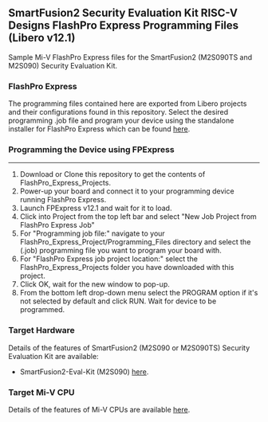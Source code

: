 ## SmartFusion2 Security Evaluation Kit RISC-V Designs FlashPro Express Programming Files (Libero v12.1)

Sample Mi-V FlashPro Express files for the SmartFusion2 (M2S090TS and M2S090) Security Evaluation Kit.

### FlashPro Express
The programming files contained here are exported from Libero projects and their configurations found in this repository. Select the desired programming .job file and program your device using the standalone installer for FlashPro Express which can be found [here](https://www.microsemi.com/product-directory/programming/4977-flashpro#software).

### Programming the Device using FPExpress
---------------------------------------------
1. Download or Clone this repository to get the contents of FlashPro_Express_Projects.
2. Power-up your board and connect it to your programming device running FlashPro Express.
3. Launch FPExpress v12.1 and wait for it to load.
4. Click into Project from the top left bar and select "New Job Project from FlashPro Express Job"
5. For "Programming job file:" navigate to your FlashPro_Express_Project/Programming_Files directory and select the (.job) programming file you want to program your board with.
6. For "FlashPro Express job project location:" select the FlashPro_Express_Projects folder you have downloaded with this project.
8. Click OK, wait for the new window to pop-up.
7. From the bottom left drop-down menu select the PROGRAM option if it's not selected by default and click RUN. Wait for device to be programmed.

### Target Hardware
Details of the features of SmartFusion2 (M2S090 or M2S090TS) Security Evaluation Kit are available:
* SmartFusion2-Eval-Kit (M2S090) [here](https://www.microsemi.com/products/fpga-soc/design-resources/dev-kits/smartfusion2/sf2-evaluation-kit).

### Target Mi-V CPU
Details of the features of Mi-V CPUs are available [here](https://github.com/RISCV-on-Microsemi-FPGA/CPUs).

